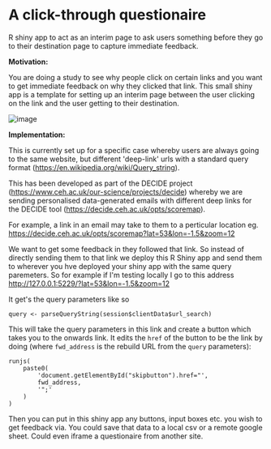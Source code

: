 # A click-through questionaire

R shiny app to act as an interim page to ask users something before they go to their destination page to capture immediate feedback.

**Motivation:**

You are doing a study to see why people click on certain links and you want to get immediate feedback on why they clicked that link. This small shiny app is a template for setting up an interim page between the user clicking on the link and the user getting to their destination. 

![image](https://user-images.githubusercontent.com/17750766/170453800-91b4da77-8b3d-49a6-b358-460cbfe45509.png)


**Implementation:**

This is currently set up for a specific case whereby users are always going to the same website, but different 'deep-link' urls with a standard query format (https://en.wikipedia.org/wiki/Query_string).

This has been developed as part of the DECIDE project (https://www.ceh.ac.uk/our-science/projects/decide) whereby we are sending personalised data-generated emails with different deep links for the DECIDE tool (https://decide.ceh.ac.uk/opts/scoremap).

For example, a link in an email may take to them to a perticular location eg. https://decide.ceh.ac.uk/opts/scoremap?lat=53&lon=-1.5&zoom=12

We want to get some feedback in they followed that link. So instead of directly sending them to that link we deploy this R Shiny app and send them to wherever you hve deployed your shiny app with the same query paremeters. So for example if I'm testing locally I go to this address http://127.0.0.1:5229/?lat=53&lon=-1.5&zoom=12

It get's the query parameters like so

```
query <- parseQueryString(session$clientData$url_search)
```

This will take the query parameters in this link and create a button which takes you to the onwards link. It edits the `href` of the button to be the link by doing (where `fwd_address` is the rebuild URL from the `query` parameters):

```
runjs(
    paste0(
        'document.getElementById("skipbutton").href="',
        fwd_address,
        '";'
    )
)
```

Then you can put in this shiny app any buttons, input boxes etc. you wish to get feedback via. You could save that data to a local csv or a remote google sheet. Could even iframe a questionaire from another site.
